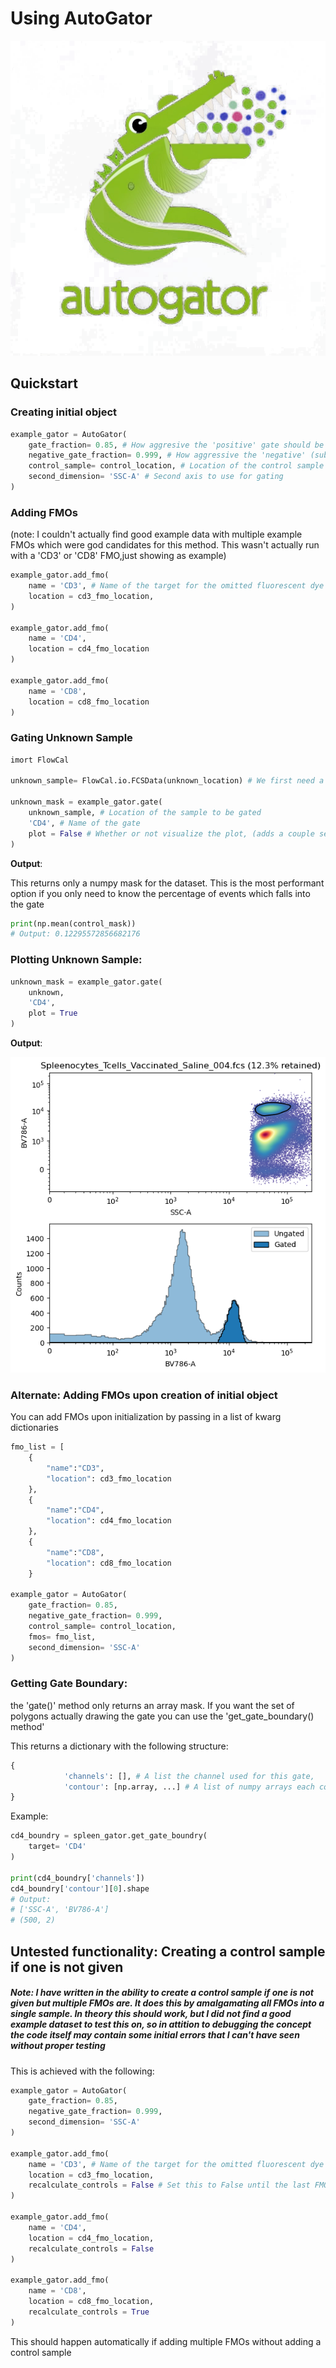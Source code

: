 # Using AutoGator
![](img/AutoGator.png)

## Quickstart

### Creating initial object
```python
example_gator = AutoGator(
    gate_fraction= 0.85, # How aggresive the 'positive' gate should be
    negative_gate_fraction= 0.999, # How aggressive the 'negative' (subtractive) gate should be
    control_sample= control_location, # Location of the control sample
    second_dimension= 'SSC-A' # Second axis to use for gating
)
```

### Adding FMOs
(note:  I couldn't actually find good example data with multiple example FMOs which were god candidates for this method.  This wasn't actually run with a 'CD3' or 'CD8' FMO,just showing as example)

```python
example_gator.add_fmo(
    name = 'CD3', # Name of the target for the omitted fluorescent dye
    location = cd3_fmo_location,
)

example_gator.add_fmo(
    name = 'CD4', 
    location = cd4_fmo_location
)

example_gator.add_fmo(
    name = 'CD8', 
    location = cd8_fmo_location
)
```

### Gating Unknown Sample
```python
imort FlowCal

unknown_sample= FlowCal.io.FCSData(unknown_location) # We first need a FlowCal object of the sample to gate

unknown_mask = example_gator.gate(
    unknown_sample, # Location of the sample to be gated
    'CD4', # Name of the gate
    plot = False # Whether or not visualize the plot, (adds a couple seconds to execution time, and only works in Jupyter Kernel)
)
```

**Output**:

This returns only a numpy mask for the dataset.  This is the most performant option if you only need to know the percentage of events which falls into the gate

```python
print(np.mean(control_mask))
# Output: 0.12295572856682176
```

### Plotting Unknown Sample:
```python
unknown_mask = example_gator.gate(
    unknown,
    'CD4',
    plot = True
)
```
**Output**:

![](img/example_output.png)

### Alternate: Adding FMOs upon creation of initial object
You can add FMOs upon initialization by passing in a list of kwarg dictionaries

```python
fmo_list = [
    {
        "name":"CD3",
        "location": cd3_fmo_location
    },
    {
        "name":"CD4",
        "location": cd4_fmo_location
    },
    {
        "name":"CD8",
        "location": cd8_fmo_location
    }

example_gator = AutoGator(
    gate_fraction= 0.85,
    negative_gate_fraction= 0.999,
    control_sample= control_location,
    fmos= fmo_list,
    second_dimension= 'SSC-A'
)
```

### Getting Gate Boundary:
the 'gate()' method only returns an array mask.  If you want the set of polygons actually drawing the gate you can use the 'get_gate_boundary() method'

This returns a dictionary with the following structure:
```python 
{
            'channels': [], # A list the channel used for this gate,
            'contour': [np.array, ...] # A list of numpy arrays each corresponding to a polygon gate, with shape (n,2).  (With proper parameter tuning, this should ideally have a length of 1)
}
```

Example:
```python
cd4_boundry = spleen_gator.get_gate_boundry(
    target= 'CD4'
)

print(cd4_boundry['channels'])
cd4_boundry['contour'][0].shape
# Output:
# ['SSC-A', 'BV786-A']
# (500, 2)
```

## Untested functionality: Creating a control sample if one is not given

##### **Note:** I have written in the ability to create a control sample if one is not given but multiple FMOs are.  It does this by amalgamating all FMOs into a single sample. In theory this should work, but I did not find a good example dataset to test this on, so in attition to debugging the concept the code itself may contain some initial errors that I can't have seen without proper testing

This is achieved with the following:

```python
example_gator = AutoGator(
    gate_fraction= 0.85,
    negative_gate_fraction= 0.999,
    second_dimension= 'SSC-A'
)

example_gator.add_fmo(
    name = 'CD3', # Name of the target for the omitted fluorescent dye
    location = cd3_fmo_location,
    recalculate_controls = False # Set this to False until the last FMO is added
)

example_gator.add_fmo(
    name = 'CD4', 
    location = cd4_fmo_location,
    recalculate_controls = False
)

example_gator.add_fmo(
    name = 'CD8', 
    location = cd8_fmo_location,
    recalculate_controls = True
)
```

This should happen automatically if adding multiple FMOs without adding a control sample
